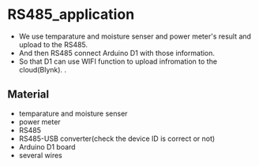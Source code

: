 # RS485_application
 - We use temparature and moisture senser and power meter's result and upload to the RS485.
 - And then RS485 connect Arduino D1 with those information.
 - So that D1 can use WIFI function to upload infromation to the cloud(Blynk).
.
## Material
 - temparature and moisture senser
 - power meter
 - RS485
 - RS485-USB converter(check the device ID is correct or not)
 - Arduino D1 board
 - several wires
